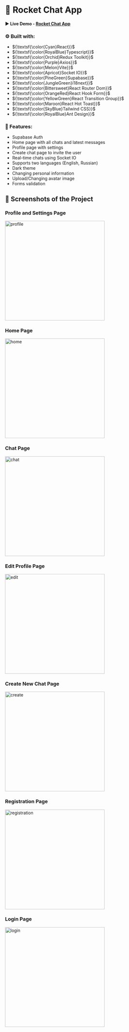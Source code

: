 # 🚀 Rocket Chat App

#### ▶️ Live Demo - [Rocket Chat App](https://rocket-chat-knyazweb.vercel.app)

### ⚙️ Built with:

* ${\textsf{\color{Cyan}React}}$
* ${\textsf{\color{RoyalBlue}Typescript}}$
* ${\textsf{\color{Orchid}Redux Toolkit}}$
* ${\textsf{\color{Purple}Axios}}$
* ${\textsf{\color{Melon}Vite}}$
* ${\textsf{\color{Apricot}Socket IO}}$
* ${\textsf{\color{PineGreen}Supabase}}$
* ${\textsf{\color{JungleGreen}i18next}}$
* ${\textsf{\color{Bittersweet}React Router Dom}}$
* ${\textsf{\color{OrangeRed}React Hook Form}}$
* ${\textsf{\color{YellowGreen}React Transition Group}}$
* ${\textsf{\color{Maroon}React Hot Toast}}$
* ${\textsf{\color{SkyBlue}Tailwind CSS}}$
* ${\textsf{\color{RoyalBlue}Ant Design}}$

### 💫 Features:

* Supabase Auth
* Home page with all chats and latest messages
* Profile page with settings
* Create chat page to invite the user
* Real-time chats using Socket IO
* Supports two languages (English, Russian)
* Dark theme 
* Сhanging personal information
* Upload/Changing avatar image
* Forms validation

<h2> 📸 Screenshots of the Project</h2>
<h3 align='left'>Profile and Settings Page</h3>
<div align='left'>
<img width="328" alt="profile" src="https://github.com/user-attachments/assets/2844d8e0-17c5-47d6-b8a8-cf472e3dfa64">
</div>
<h3 align='left'>Home Page</h3>
<div align='left'>
<img width="328" alt="home" src="https://github.com/user-attachments/assets/dd26dd2a-a895-4e47-8fbd-32cb34003355">
</div>
<h3 align='left'>Chat Page</h3>
<div align='left'>
<img width="328" alt="chat" src="https://github.com/user-attachments/assets/a13af6ff-399a-4539-92d4-5d2e89c86c60">
</div>
<h3 align='left'>Edit Profile Page</h3>
<div align='left'>
<img width="328" alt="edit" src="https://github.com/user-attachments/assets/bd08b3bf-f006-495b-8877-8f12e2f60c12">
</div>
<h3 align='left'>Create New Chat Page</h3>
<div align='left'>
<img width="328" alt="create" src="https://github.com/user-attachments/assets/67cdc8bb-c228-46fc-be9d-197002fa39e2">
</div>
<h3 align='left'>Registration Page</h3>
<div align='left'>
<img width="328" alt="registration" src="https://github.com/user-attachments/assets/59e2fb83-435b-41b9-bab8-7f3080df9bef">
</div>
<h3 align='left'>Login Page</h3>
<div align='left'>
<img width="328" alt="login" src="https://github.com/user-attachments/assets/be2a5bfb-6acc-42b5-a827-88e86541d768">
</div>




